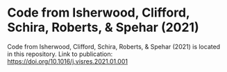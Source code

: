 # Code from Isherwood, Clifford, Schira, Roberts, &amp; Spehar (2021)
Code from Isherwood, Clifford, Schira, Roberts, &amp; Spehar (2021) is located in this repository. Link to publication: https://doi.org/10.1016/j.visres.2021.01.001
